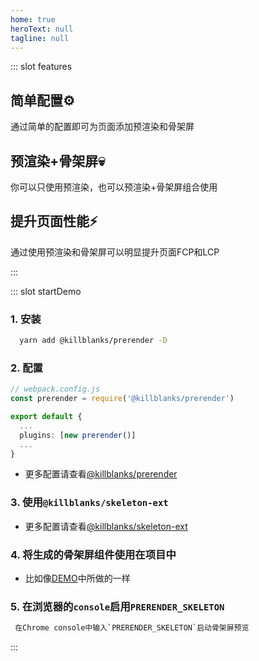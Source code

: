 ```yaml
---
home: true
heroText: null
tagline: null
---
```


<common-home></common-home>

::: slot features

<div class="feature">
  <h2>简单配置⚙️</h2>
  <p>通过简单的配置即可为页面添加预渲染和骨架屏</p>
</div>
<div class="feature">
  <h2>预渲染+骨架屏💀</h2>
  <p>你可以只使用预渲染，也可以预渲染+骨架屏组合使用</p>
</div>
<div class="feature">
  <h2>提升页面性能⚡</h2>
  <p>通过使用预渲染和骨架屏可以明显提升页面FCP和LCP</p>
</div>

:::

::: slot startDemo

### 1. 安装

```sh
  yarn add @killblanks/prerender -D
```

### 2. 配置

```ts
// webpack.config.js
const prerender = require('@killblanks/prerender')

export default {
  ...
  plugins: [new prerender()]
  ...
}
```

- 更多配置请查看[@killblanks/prerender](./guides/prerender/)

### 3. 使用`@killblanks/skeleton-ext`

- 更多配置请查看[@killblanks/skeleton-ext](./guides/skeleton-ext/)

### 4. 将生成的骨架屏组件使用在项目中

- 比如像[DEMO](https://github.com/warpcgd/killblanks/blob/main/packages/docs%26demo/docs/.vuepress/components/effect/basic/index.vue)中所做的一样

### 5. 在浏览器的`console`启用`PRERENDER_SKELETON`

```sh
 在Chrome console中输入`PRERENDER_SKELETON`启动骨架屏预览
```

:::
